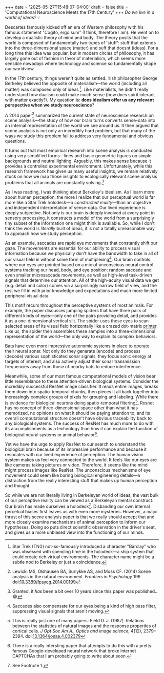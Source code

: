 +++
date = '2025-05-27T15:48:07-04:00'
draft = false
title = 'Computational Neuroscience Meets the 17th Century'
+++
*Do we live in a world of ideas?* :bulb:
<!--more-->

Descartes famously kicked off an era of Western philosophy with his famous statement "Cogito, ergo sum" (I think, therefore I am). He went on to develop a dualistic theory of mind and body. The theory posits that the world is composed of fundamentally two types of 'stuff': stuff that extends into the three-dimensional space (matter) and suff that doesnt (ideas). For a long time this idea was popular, but in modern circles of philosophy, it has largely gone out of fashion in favor of materialism, which seems more sensible nowadays where technology and science so fundamentally shape our worldview.

In the 17th century, things weren't quite as settled. Irish philosopher George Berkeley believed the opposite of materialism&mdash;the world (including all matter) was composed only of ideas [^1]. Like materialists, he didn't really understand how dualism could make much sense (how does spirit interact with matter exactly?). My question is: **does idealism offer us any relevant perspective when we study neuroscience**?

A 2014 paper[^2] summarized the current state of neuroscience research on scene analysis&mdash;the study of how our brain turns converts sense-data into an internal representation of the world we see around us. It then argued that scene analysis is not only an incredibly hard problem, but that many of the ways we study this problem fail to address very fundamental and obvious questions.

It turns out that most empirical research into scene analysis is conducted using very simplified forms&mdash;lines and basic geometric figures on simple backgrounds and neutral lighting. Arguably, this makes sense because it provides a controlled experimental environment. Unfortunately, while this research framework has given us many useful insights, we remain relatively stuck on how we map those insights to ecologically relevant scene analysis problems that all animals are constantly solving.[^4]

As I was reading, I was thinking about Berkeley's idealism. As I learn more about human perception, the more I realize that our perceptual world is far more like a Star Trek holodeck&mdash;_a constructed reality_&mdash;than an objective and independent interpretation of sense-data. Our lived experience is deeply subjective. Not only is our brain is deeply involved at every point in sensory processing, it constructs a model of the world from a surprisingly tiny subset of the information one might think is available. So, while I don't think the world is *literally* built of ideas, it is not a totally unreasonable way to approach how we study perception.

As an example, saccades are rapid eye movements that constantly shift our gaze. The movements are essential for our ability to process visual information because we physically don't have the bandwidth to take in all of our visual field in without some form of multiplexing[^3]. Our brain controls where our eyes are pointed based on a mix of unconscious neural control systems tracking our head, body, and eye position; random saccade and even smaller microsaccade movements, as well as high-level task-driven signals that determine our attention. All of the high-acuity visual data we get (e.g. detail and color) comes via a surprisingly narrow field of view, and the rest we fill in with prior knowledge and expectations and much more limited peripheral visual data.

This motif recurs throughout the perceptive systems of most animals. For example, the paper discusses jumping spiders that have three pairs of different kinds of eyes&mdash;only one of the pairs providing detail, and provides it as a one-dimensional vertical slit. The spider uses these eyes to scan selected areas of its visual field horizontally like a crazed dot-matrix [printer](https://youtu.be/A_vXA058EDY?t=23). Like us, the spider then assembles these samples into a three-dimensional representation of the world&mdash;the only way to explain its complex behaviors.

Bats have even more impressive autonomic systems in place to operate their neural sonar. Not only do they generate (encode) and process (decode) various sophisticated sonar signals, they focus sonic energy at targets of interest, and also actively adjust their sonar transmission frequencies away from those of nearby bats to reduce interference.

Meanwhile, some of our most famous computational models of vision bear little resemblance to these attention-driven biological systems. Consider the incredibly successful ResNet image classifier. It reads entire images, breaks them down into spatio-temporal chunks, then pieces it all back together into increasingly complex groups of pixels for grouping and labeling. While there is evidence for biological neurons doing spatio-temporal filtering[^5], Resnet has no concept of three-dimensional space other than what it has memorized, no opinions on what it should be paying attention to, and its overall computational structure doesn't have obvious traceability back to any biological systems. The success of ResNet has much more to do with its accomplishments as a technology than how it can explain the function of biological neural systems or animal behavior[^6].

Yet we have the urge to apply ResNet to our search to understand the biological brain because of its impressive performance and because it resonates with our lived experience of perception. The human vision system makes us feel very connected to the world. It feels like our eyes are like cameras taking pictures or video. Therefore, it seems like the mind might process images like ResNet. The unconscious mechanisms of eye movement could seem like boring biological engineering details&mdash;a distraction from the really interesting stuff that makes up human perception and thought.

So while we are not literally living in Berkeleyan world of ideas, the vast bulk of our perceptive reality can be viewed as a Berkeleyan mental construct. Our brain has made ourselves a holodeck[^8]. Disbanding our own internal percetual biases first leaves us with even more mysteries. However, a major thrust of this scene analysis paper is that we really should accept that and more closely examine mechanisms of animal perception to inform our hypotheses. Doing so puts direct scientific observation in the driver's seat, and gives us a more unbiased view into the functioning of our minds.

[^1]: Star Trek (TNG) not-so-famously introduced a character "Barclay" who was obsessed with spending time in the holodeck&mdash;a ship system that could create rich virtual environments. The character name might be a subtle nod to Berkeley or just a coincidence.

[^2]: Lewicki MS, Olshausen BA, Surlykke AS, and Moss CF. (2014) Scene analysis in the natural environment. _Frontiers in Psychology_ 199 doi:[10.3389/fpsycg.2014.00199](https://doi.org/10.3389/fpsyg.2014.00199)

[^3]: Saccades also compensate for our eyes being a kind of high pass filter, suppressing visual signals that aren't moving.

[^4]: Granted, it _has_ been a bit over 10 years since this paper was published... :joy:

[^5]: This is really just one of many papers: Field D. J. (1987). Relations between the statistics of natural images and the response properties of cortical cells. _J Opt Soc Am A., Optics and image science_, 4(12), 2379–2394. doi:[10.1364/josaa.4.002379](https://doi.org/10.1364/josaa.4.002379)

[^6]: There is a really intersting paper[^7] that attempts to do this with a pretty famous Google-developed neural network that broke Internet CAPTCHAs that I am probably going to write about soon.

[^7]: George D, Lázaro-Gredilla M, Lehrach W, Dedieu A, Zhou G, and Marino J. (2025) A detailed theory of thalamic and cortical microcircuits for predictive visual inference. _Sci. Adv._ 11, eadr6698. doi:[10.1126/sciadv.adr6698](https://doi.org/10.1126/sciadv.adr6698)

[^8]: See Footnote 1.
